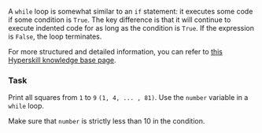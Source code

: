 

A `while` loop is somewhat similar to an `if` statement: it executes some code if some 
condition is `True`. The key difference is that it will continue to execute indented 
code for as long as the condition is `True`.  If the expression is `False`, the loop terminates.

For more structured and detailed information, you can refer to [this Hyperskill knowledge base page](https://hyperskill.org/learn/step/5940).
  
### Task
Print all squares from `1` to `9`  `(1, 4, ... , 81)`. Use the `number` variable in a
`while` loop.  

<div class='hint'>Make sure that <code>number</code> is strictly less than 10 in the condition.</div>
